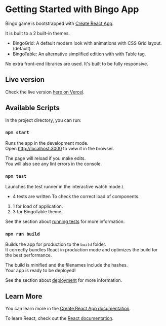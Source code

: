# Getting Started with Bingo App

Bingo game is bootstrapped with [Create React App](https://github.com/facebook/create-react-app).

It is built to a 2 built-in themes. 

- BingoGrid: A default modern look with animations with CSS Grid layout. (default)
- BingoTable: An alternative simplified edition with with Table tag.

No extra front-end libraries are used. It's built to be fully responsive.


## Live version
Check the live version [here on Vercel](https://react-bingo-game-gncg5kr9w-davoodmood.vercel.app/).

## Available Scripts

In the project directory, you can run:

### `npm start`

Runs the app in the development mode.\
Open [http://localhost:3000](http://localhost:3000) to view it in the browser.

The page will reload if you make edits.\
You will also see any lint errors in the console.

### `npm test`

Launches the test runner in the interactive watch mode.\

- 4 tests are written To check the correct load of components.

1. 1 for load of application.
2. 3 for BingoTable theme.

See the section about [running tests](https://facebook.github.io/create-react-app/docs/running-tests) for more information.

### `npm run build`

Builds the app for production to the `build` folder.\
It correctly bundles React in production mode and optimizes the build for the best performance.

The build is minified and the filenames include the hashes.\
Your app is ready to be deployed!

See the section about [deployment](https://facebook.github.io/create-react-app/docs/deployment) for more information.


## Learn More

You can learn more in the [Create React App documentation](https://facebook.github.io/create-react-app/docs/getting-started).

To learn React, check out the [React documentation](https://reactjs.org/).
